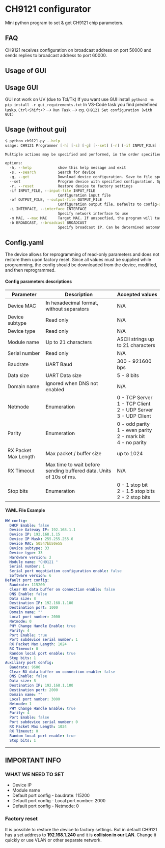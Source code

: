 # CH9121 configurator

Mini python program to set & get CH9121 chip parameters.

## FAQ

CH9121 receives configuration on broadcast address on port 50000 and
sends replies to broadcast address to port 60000.

## Usage of GUI

## Usage GUI

GUI not work on UV (due to Tcl/Tk)
If you want use GUI install ``python3 -m pip install -r gui_requirements.txt``
In VS-Code task you find predefined tasks.
`Ctrl+Shift+P` --> ``Run Task`` --> eg. ``CH9121 Set configuration (with GUI)``

## Usage (without gui)

```cmd
$ python ch9121.py --help
usage: CH9121 Programmer [-h] [-s] [-g] [--set] [-r] [-if INPUT_FILE] [-of OUTPUT_FILE] [-i INTERFACE] [-m MAC] [-b BROADCAST]

Multiple actions may be specified and performed, in the order specified below.

options:
  -h, --help            show this help message and exit
  -s, --search          Search for device
  -g, --get             Download device configuration. Save to file specified by --output-file
  --set                 Program device with specified configuration. Specify --input-file
  -r, --reset           Restore device to factory settings
  -if INPUT_FILE, --input-file INPUT_FILE
                        Configuration input file
  -of OUTPUT_FILE, --output-file OUTPUT_FILE
                        Configuration output file. Defaults to config-saved.yaml
  -i INTERFACE, --interface INTERFACE
                        Specify network interface to use
  -m MAC, --mac MAC     Target MAC. If unspecfied, the program will target the only device on network or stop, if there is more than one. Hexadecimal format with no separators
  -b BROADCAST, --broadcast BROADCAST
                        Specify broadcast IP. Can be determined automatically, if --interface is specified.
```

## Config.yaml

The device allows for reprogramming of read-only parameters and does not restore them upon factory reset.
Since all values must be supplied while programming, the config should be downloaded from the device,
modified, and then reprogrammed.

#### Config parameters descriptions

| Parameter 	| Description 	| Accepted values 	|
|---	|---	|---	|
| Device MAC 	| In hexadecimal format, without separators 	| N/A 	|
| Device subtype 	| Read only 	| N/A 	|
| Device type 	| Read only 	| N/A 	|
| Module name 	| Up to 21 characters 	| ASCII strings up to 21 characters 	|
| Serial number 	| Read only 	| N/A 	|
| Baudrate 	| UART Baud	| 300 - 921600 bps 	|
| Data size 	| UART Data size	| 5 - 8 bits 	|
| Domain name 	| Ignored when DNS not enabled 	| N/A 	|
| Netmode 	| Enumeration 	| 0 - TCP Server<br>1 - TCP Client<br>2 - UDP Server<br>3 - UDP Client 	|
| Parity 	| Enumeration 	| 0 - odd parity<br>1 - even parity<br>2 - mark bit<br>4 - no parity 	|
| RX Packet Max Length 	| Max packet / buffer size | up to 1024 	|
| RX Timeout 	| Max time to wait before sending buffered data. Units of 10s of ms. 	| N/A 	|
| Stop bits 	| Enumeration 	| 0 - 1 stop bit<br>2 - 1.5 stop bits<br>2 - 2 stop bits 	|

#### YAML File Example

```yaml
HW config:
  DHCP Enable: false
  Device Gateway IP: 192.168.1.1
  Device IP: 192.168.1.15
  Device IP Mask: 255.255.255.0
  Device MAC: 50547bb50e55 
  Device subtype: 33
  Device type: 33
  Hardware version: 2
  Module name: "CH9121 "
  Serial number: 1
  Serial port negotiation configuration enable: false
  Software version: 6
Default port config:
  Baudrate: 115200
  Clear RX data buffer on connection enable: false
  DNS Enable: false
  Data size: 8
  Destination IP: 192.168.1.100
  Destination port: 1000
  Domain name: ""
  Local port number: 2000
  Netmode: 0
  PHY Change Handle Enable: true
  Parity: 4
  Port Enable: true
  Port subdevice serial number: 1
  RX Packet Max Length: 1024
  RX Timeout: 0
  Random local port enable: true
  Stop bits: 1
Auxiliary port config:
  Baudrate: 9600
  Clear RX data buffer on connection enable: false
  DNS Enable: false
  Data size: 8
  Destination IP: 192.168.1.100
  Destination port: 2000
  Domain name: ""
  Local port number: 3000
  Netmode: 1
  PHY Change Handle Enable: true
  Parity: 4
  Port Enable: false
  Port subdevice serial number: 0
  RX Packet Max Length: 1024
  RX Timeout: 0
  Random local port enable: true
  Stop bits: 1
```

--------------------------------------------------

## IMPORTANT INFO

### WHAT WE NEED TO SET

- Device IP
- Module name
- Default port config - baudrate: 115200
- Default port config - Local port number: 2000
- Default port config - Netmode: 0

### Factory reset

It is possible to restore the device to factory settings.
But in default CH9121 has a set address to **192.168.1.240** and it is **collision in our LAN**. Change it quickly or use VLAN or other separate network.

